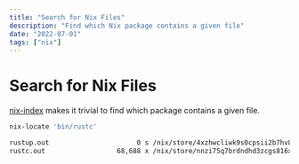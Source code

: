 ```yaml
---
title: "Search for Nix Files"
description: "Find which Nix package contains a given file"
date: "2022-07-01"
tags: ["nix"]
---
```


# Search for Nix Files

[nix-index](https://github.com/bennofs/nix-index) makes it trivial to find which package contains a given file.

```bash
nix-locate 'bin/rustc'

rustup.out                      0 s /nix/store/4xzhwcliwk9s0cpsii2b7hv8hrbqlggq-rustup-1.24.3/bin/rustc
rustc.out                  68,688 x /nix/store/nnzi75q7brdndhd3zcgs816xa0zz011p-rustc-1.60.0/bin/rust
```
